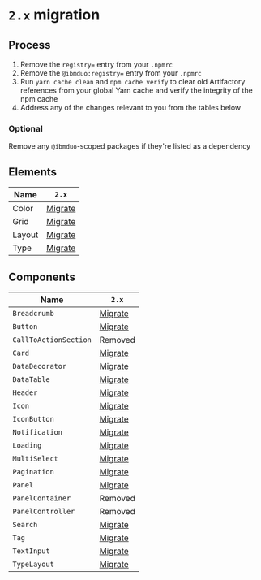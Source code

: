 # `2.x` migration

## Process

1. Remove the `registry=` entry from your `.npmrc`
2. Remove the `@ibmduo:registry=` entry from your `.npmrc`
3. Run `yarn cache clean` and `npm cache verify` to clear old Artifactory references from your global Yarn cache and verify the integrity of the npm cache
4. Address any of the changes relevant to you from the tables below

### Optional

Remove any `@ibmduo`-scoped packages if they're listed as a dependency

## Elements

| Name   | `2.x`                    |
| ------ | ------------------------ |
| Color  | [Migrate](2.x-color.md)  |
| Grid   | [Migrate](2.x-grid.md)   |
| Layout | [Migrate](2.x-layout.md) |
| Type   | [Migrate](2.x-type.md)   |

## Components

| Name                  | `2.x`                                                           |
| --------------------- | --------------------------------------------------------------- |
| `Breadcrumb`          | [Migrate](../../src/components/Breadcrumb/migrate-to-2.x.md)    |
| `Button`              | [Migrate](../../src/components/Button/migrate-to-2.x.md)        |
| `CallToActionSection` | Removed                                                         |
| `Card`                | [Migrate](../../src/components/Card/migrate-to-2.x.md)          |
| `DataDecorator`       | [Migrate](../../src/components/DataDecorator/migrate-to-2.x.md) |
| `DataTable`           | [Migrate](../../src/components/DataTable/migrate-to-2.x.md)     |
| `Header`              | [Migrate](../../src/components/Header/migrate-to-2.x.md)        |
| `Icon`                | [Migrate](../../src/components/Icon/migrate-to-2.x.md)          |
| `IconButton`          | [Migrate](../../src/components/IconButton/migrate-to-2.x.md)    |
| `Notification`        | [Migrate](../../src/components/Notification/migrate-to-2.x.md)  |
| `Loading`             | [Migrate](../../src/components/Loading/migrate-to-2.x.md)       |
| `MultiSelect`         | [Migrate](../../src/components/MultiSelect/migrate-to-2.x.md)   |
| `Pagination`          | [Migrate](../../src/components/Pagination/migrate-to-2.x.md)    |
| `Panel`               | [Migrate](../../src/components/Panel/migrate-to-2.x.md)         |
| `PanelContainer`      | Removed                                                         |
| `PanelController`     | Removed                                                         |
| `Search`              | [Migrate](../../src/components/Search/migrate-to-2.x.md)        |
| `Tag`                 | [Migrate](../../src/components/Tag/migrate-to-2.x.md)           |
| `TextInput`           | [Migrate](../../src/components/TextInput/migrate-to-2.x.md)     |
| `TypeLayout`          | [Migrate](../../src/components/TypeLayout/migrate-to-2.x.md)    |
